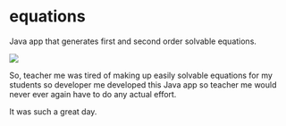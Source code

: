 # equations
Java app that generates first and second order solvable equations.

![](http://i.imgur.com/y6yrUG3.png)

So, teacher me was tired of making up easily solvable equations for my students so developer me developed 
this Java app so teacher me would never ever again have to do any actual effort. 

It was such a great day. 

